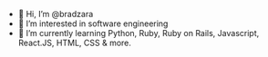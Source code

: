 - 👋 Hi, I’m @bradzara
- 👀 I’m interested in software engineering
- 🌱 I’m currently learning Python, Ruby, Ruby on Rails, Javascript, React.JS, HTML, CSS & more.


<!---
bradzara/bradzara is a ✨ special ✨ repository because its `README.md` (this file) appears on your GitHub profile.
You can click the Preview link to take a look at your changes.
--->
